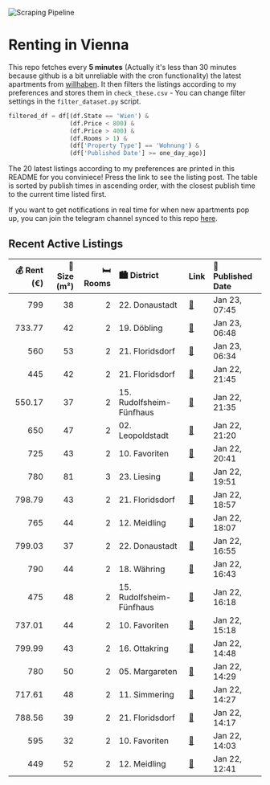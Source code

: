 ![Scraping Pipeline](https://github.com/AthomsG/renting-in-vienna/actions/workflows/run_pipeline.yml/badge.svg)


# Renting in Vienna

This repo fetches every **5 minutes** (Actually it's less than 30 minutes because github is a bit unreliable with the cron functionality) the latest apartments from [willhaben](https://www.willhaben.at/).
It then filters the listings according to my preferences and stores them in `check_these.csv` - You can change filter settings in the `filter_dataset.py` script.

```python
filtered_df = df[(df.State == 'Wien') & 
                 (df.Price < 800) &
                 (df.Price > 400) &
                 (df.Rooms > 1) &
                 (df['Property Type'] == 'Wohnung') &
                 (df['Published Date'] >= one_day_ago)]
```

The 20 latest listings according to my preferences are printed in this README for you conviniece! Press the link to see the listing post.
The table is sorted by publish times in ascending order, with the closest publish time to the current time listed first.

If you want to get notifications in real time for when new apartments pop up, you can join the telegram channel synced to this repo [here](https://t.me/+1HPAYOf5BSsyNTlk).

## Recent Active Listings

|   💰 Rent (€) |   📏 Size (m²) |   🛏️ Rooms | 🏙️ District              | Link                                                                                                                                                                                                                 | 📅 Published Date   |
|-------------:|--------------:|-----------:|:-------------------------|:---------------------------------------------------------------------------------------------------------------------------------------------------------------------------------------------------------------------|:-------------------|
|       799    |            38 |          2 | 22. Donaustadt           | [🔗](https://www.willhaben.at/iad/immobilien/d/mietwohnungen/wien/wien-1220-donaustadt/1-monat-mietfrei:-erstbezug-im-gr%C3%BCnen-nahe-der-u2---zwischen-badeteich-hirschstetten-und-seestadt-1881694930/)            | Jan 23, 07:45      |
|       733.77 |            42 |          2 | 19. Döbling              | [🔗](https://www.willhaben.at/iad/immobilien/d/mietwohnungen/wien/wien-1190-d%C3%B6bling/gem%C3%BCtliche-singlewohnung-im-19.-bezirk-1191172900/)                                                                     | Jan 23, 06:48      |
|       560    |            53 |          2 | 21. Floridsdorf          | [🔗](https://www.willhaben.at/iad/immobilien/d/mietwohnungen/wien/wien-1210-floridsdorf/gemeindewohnung-in-direktvergabe-971791515/)                                                                                  | Jan 23, 06:34      |
|       445    |            42 |          2 | 21. Floridsdorf          | [🔗](https://www.willhaben.at/iad/immobilien/d/mietwohnungen/wien/wien-1210-floridsdorf/perfekte-single--oder-p%C3%A4rchenwohnung---42-m%C2%B2-f%C3%BCr-nur-445-%E2%82%AC-inkl.-betriebskosten%21-821077138/)         | Jan 22, 21:45      |
|       550.17 |            37 |          2 | 15. Rudolfsheim-Fünfhaus | [🔗](https://www.willhaben.at/iad/immobilien/d/mietwohnungen/wien/wien-1150-rudolfsheim-f%C3%BCnfhaus/provisionsfrei:-ruhiger-37m%C2%B2-altbau-mit-2-zimmern-n%C3%A4he-vogelweidpark---1150-wien-1017620748/)         | Jan 22, 21:35      |
|       650    |            47 |          2 | 02. Leopoldstadt         | [🔗](https://www.willhaben.at/iad/immobilien/d/mietwohnungen/wien/wien-1020-leopoldstadt/2-zimmerwohnung-in-fu%C3%9Fg%C3%A4ngerzone-2085540447/)                                                                      | Jan 22, 21:20      |
|       725    |            43 |          2 | 10. Favoriten            | [🔗](https://www.willhaben.at/iad/immobilien/d/mietwohnungen/wien/wien-1100-favoriten/2-zimmer-wohnung-im-10.bezirk---renovierter-altbau---gute-anbindung-und-infrastruktur-2030148768/)                              | Jan 22, 20:41      |
|       780    |            81 |          3 | 23. Liesing              | [🔗](https://www.willhaben.at/iad/immobilien/d/mietwohnungen/wien/wien-1230-liesing/gemeinde-wohnung-1144614472/)                                                                                                     | Jan 22, 19:51      |
|       798.79 |            43 |          2 | 21. Floridsdorf          | [🔗](https://www.willhaben.at/iad/immobilien/d/mietwohnungen/wien/wien-1210-floridsdorf/komfortabler-erstbezug:-2-zimmer-wohnungen-im-21.-bezirk-mit-balkon-und-moderner-k%C3%BCche.---wohntraum-1104579405/)         | Jan 22, 18:57      |
|       765    |            44 |          2 | 12. Meidling             | [🔗](https://www.willhaben.at/iad/immobilien/d/mietwohnungen/wien/wien-1120-meidling/%2Aneues-projekt%2A-urbanes-wohnen-im-wildgarten-ab-01.02.2025-1649059268/)                                                      | Jan 22, 18:07      |
|       799.03 |            37 |          2 | 22. Donaustadt           | [🔗](https://www.willhaben.at/iad/immobilien/d/mietwohnungen/wien/wien-1220-donaustadt/provisionsfrei---2-zimmer-wohnung-mit-tiefgargenplatz-1287857440/)                                                             | Jan 22, 16:55      |
|       790    |            44 |          2 | 18. Währing              | [🔗](https://www.willhaben.at/iad/immobilien/d/mietwohnungen/wien/wien-1180-w%C3%A4hring/sanierte-ruhige-altbauwohnung-mit-erker-und-kompletter-k%C3%BCche-in-sackgasse-direkt-im-zentrum-gersthof-831788780/)        | Jan 22, 16:43      |
|       475    |            48 |          2 | 15. Rudolfsheim-Fünfhaus | [🔗](https://www.willhaben.at/iad/immobilien/d/mietwohnungen/wien/wien-1150-rudolfsheim-f%C3%BCnfhaus/direktvergabe-gemeindewohnung-1709341730/)                                                                      | Jan 22, 16:18      |
|       737.01 |            44 |          2 | 10. Favoriten            | [🔗](https://www.willhaben.at/iad/immobilien/d/mietwohnungen/wien/wien-1100-favoriten/orea-%7C-sch%C3%B6ne-2-zimmer-wohnung-nahe-u1-keplerplatz-%7C-smart-besichtigen-%C2%B7-online-anmieten-2139772733/)             | Jan 22, 15:18      |
|       799.99 |            43 |          2 | 16. Ottakring            | [🔗](https://www.willhaben.at/iad/immobilien/d/mietwohnungen/wien/wien-1160-ottakring/2-zimmer-%7C-u3-ottakring-%7C-garagenplatz-verf%C3%BCgbar-1041913329/)                                                          | Jan 22, 14:48      |
|       780    |            50 |          2 | 05. Margareten           | [🔗](https://www.willhaben.at/iad/immobilien/d/mietwohnungen/wien/wien-1050-margareten/sch%C3%B6ne-und-ruhige-neubauwohnung-973746485/)                                                                               | Jan 22, 14:29      |
|       717.61 |            48 |          2 | 11. Simmering            | [🔗](https://www.willhaben.at/iad/immobilien/d/mietwohnungen/wien/wien-1110-simmering/2-zimmer-balkonwohnung-mit-neuer-k%C3%BCche-1792040415/)                                                                        | Jan 22, 14:27      |
|       788.56 |            39 |          2 | 21. Floridsdorf          | [🔗](https://www.willhaben.at/iad/immobilien/d/mietwohnungen/wien/wien-1210-floridsdorf/leo-131---hochwertige-neubauwohnungen-mit-anbindung-zu-u6-s-bahn-und-u1-in-leopoldau-mit-inkludierter-k%C3%BCche-1058670682/) | Jan 22, 14:17      |
|       595    |            32 |          2 | 10. Favoriten            | [🔗](https://www.willhaben.at/iad/immobilien/d/mietwohnungen/wien/wien-1100-favoriten/provisionsfrei---sch%C3%B6ne-2-zimmer-wohnung-ideal-f%C3%BCr-p%C3%A4rchen-oder-singles-2109286336/)                             | Jan 22, 14:03      |
|       449    |            52 |          2 | 12. Meidling             | [🔗](https://www.willhaben.at/iad/immobilien/d/mietwohnungen/wien/wien-1120-meidling/%28-reserviert-%29privat-wohnung-zu-vermieten-1598551222/)                                                                       | Jan 22, 12:41      |
